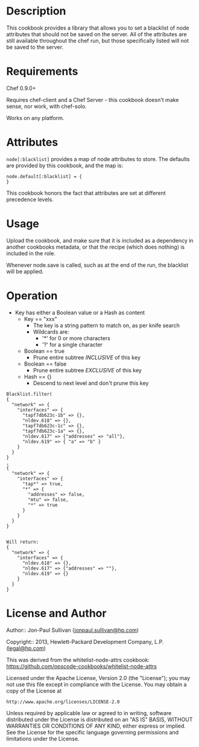 Description
===========

This cookbook provides a library that allows you to set a blacklist of
node attributes that should not be saved on the server. All of the
attributes are still available throughout the chef run, but those
specifically listed will not be saved to the server.

Requirements
============

Chef 0.9.0+

Requires chef-client and a Chef Server - this cookbook doesn't make
sense, nor work, with chef-solo.

Works on any platform.

Attributes
==========

`node[:blacklist]` provides a map of node attributes to store. The
defaults are provided by this cookbook, and the map is:

    node.default[:blacklist] = {
    }

This cookbook honors the fact that attributes are set at different
precedence levels.

Usage
=====

Upload the cookbook, and make sure that it is included as a dependency
in another cookbooks metadata, or that the recipe (which does nothing)
is included in the role.

Whenever node.save is called, such as at the end of the run, the
blacklist will be applied.

Operation
=======
 * Key has either a Boolean value or a Hash as content
   * Key == "xxx"
     * The key is a string pattern to match on, as per knife search
     * Wildcards are:
       * '*' for 0 or more characters
       * '?' for a single character
   * Boolean == true
     * Prune entire subtree *INCLUSIVE* of this key
   * Boolean == false
     * Prune entire subtree *EXCLUSIVE* of this key
   * Hash == {}
     * Descend to next level and don't prune this key

```text
Blacklist.filter(
{
  "network" => {
    "interfaces" => {
      "tapf7db623c-1b" => {},
      "nldev.618" => {},
      "tapf7db623c-1c" => {},
      "tapf7db623c-1a" => {},
      "nldev.617" => {"addresses" => "all"},
      "nldev.619" => { "a" => "b" }
    }
  }
}
,
{
  "network" => {
    "interfaces" => {
      "tap*" => true,
      "*" => {
        "addresses" => false,
        "mtu" => false,
        "*" => true
      }
    }
  }
}


Will return:
{
  "network" => {
    "interfaces" => {
      "nldev.618" => {},
      "nldev.617" => {"addresses" => ""},
      "nldev.619" => {}
    }
  }
}
```

License and Author
==================

Author:: Jon-Paul Sullivan (<jonpaul.sullivan@hp.com>)

Copyright:: 2013, Hewlett-Packard Development Company, L.P. (<legal@hp.com>)

This was derived from the whitelist-node-attrs cookbook:
https://github.com/opscode-cookbooks/whitelist-node-attrs

Licensed under the Apache License, Version 2.0 (the "License");
you may not use this file except in compliance with the License.
You may obtain a copy of the License at

    http://www.apache.org/licenses/LICENSE-2.0

Unless required by applicable law or agreed to in writing, software
distributed under the License is distributed on an "AS IS" BASIS,
WITHOUT WARRANTIES OR CONDITIONS OF ANY KIND, either express or implied.
See the License for the specific language governing permissions and
limitations under the License.

